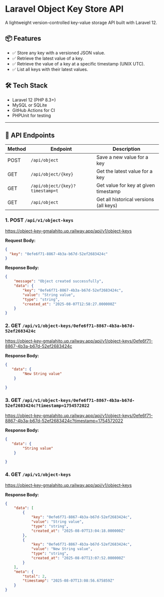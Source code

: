 # Laravel Object Key Store API

A lightweight version-controlled key-value storage API built with Laravel 12.

## 📦 Features

- ✅ Store any key with a versioned JSON value.
- ✅ Retrieve the latest value of a key.
- ✅ Retrieve the value of a key at a specific timestamp (UNIX UTC).
- ✅ List all keys with their latest values.
  

## 🛠️ Tech Stack

- Laravel 12 (PHP 8.3+)
- MySQL or SQLite
- GitHub Actions for CI
- PHPUnit for testing

---

## 🔌 API Endpoints

| Method | Endpoint                        | Description                            |
| ------ | ------------------------------- | -------------------------------------- |
| POST   | `/api/object`                   | Save a new value for a key             |
| GET    | `/api/object/{key}`             | Get the latest value for a key         |
| GET    | `/api/object/{key}?timestamp=t` | Get value for key at given timestamp      |
| GET    | `/api/object`                   | Get all historical versions (all keys) |

### 1. **POST** `/api/v1/object-keys`

https://object-key-gmalahito.up.railway.app/api/v1/object-keys

**Request Body:**
```json
{
  "key": "0efe6f71-8867-4b3a-b67d-52ef2683424c"
}
```

**Response Body:**
```json
{
    "message": "Object created successfully",
    "data": {
        "key": "0efe6f71-8867-4b3a-b67d-52ef2683424c",
        "value": "String value",
        "type": "string",
        "created_at": "2025-08-07T12:58:27.000000Z"
    }
}
```

### 2. **GET** `/api/v1/object-keys/0efe6f71-8867-4b3a-b67d-52ef2683424c`

https://object-key-gmalahito.up.railway.app/api/v1/object-keys/0efe6f71-8867-4b3a-b67d-52ef2683424c

**Response Body:**
```json
{
   "data": {
        "New String value"
    }
   
}
```

### 3. **GET** `/api/v1/object-keys/0efe6f71-8867-4b3a-b67d-52ef2683424c?timestamp=1754572022`

https://object-key-gmalahito.up.railway.app/api/v1/object-keys/0efe6f71-8867-4b3a-b67d-52ef2683424c?timestamp=1754572022

**Response Body:**
```json
{
   "data": {
        "String value"
    }
   
}
```

### 4. **GET** `/api/v1/object-keys`

https://object-key-gmalahito.up.railway.app/api/v1/object-keys

**Response Body:**
```json
{
    "data": [
        {
            "key": "0efe6f71-8867-4b3a-b67d-52ef2683424c",
            "value": "String value",
            "type": "string",
            "created_at": "2025-08-07T13:04:18.000000Z"
        },
        {
            "key": "0efe6f71-8867-4b3a-b67d-52ef2683424c",
            "value": "New String value",
            "type": "string",
            "created_at": "2025-08-07T13:07:52.000000Z"
        }
    ],
    "meta": {
        "total": 2,
        "timestamp": "2025-08-07T13:08:56.675859Z"
    }
}
```
